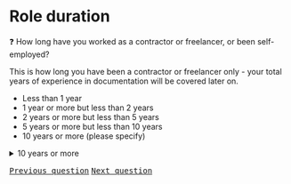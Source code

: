 # Role duration

:question: How long have you worked as a contractor or freelancer, or been self-employed? 

This is how long you have been a contractor or freelancer only - your total years of experience in documentation will be covered later on.

- Less than 1 year
- 1 year or more but less than 2 years
- 2 years or more but less than 5 years
- 5 years or more but less than 10 years
- 10 years or more (please specify)

<details>
	<summary>10 years or more</summary>
	Please indicate how many years:
</details>

<kbd>[Previous question](./A_5_team_breakdown_contractor.md)</kbd> 
<kbd>[Next question](./A_7_official_duties_contractor.md)</kbd>
